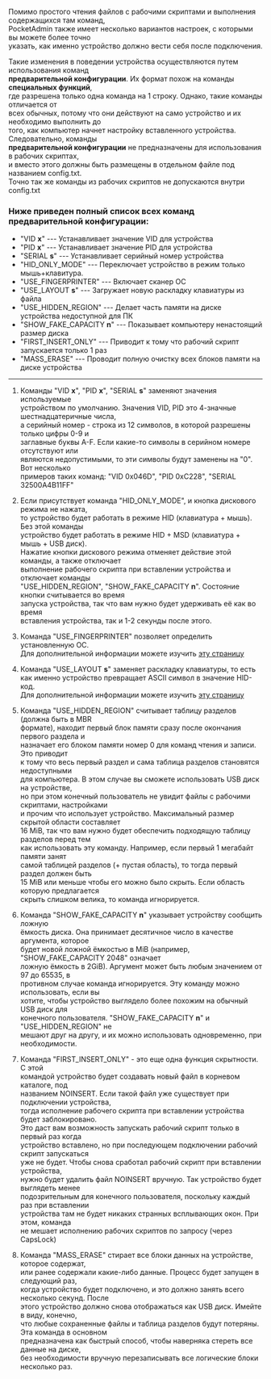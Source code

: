 Помимо простого чтения файлов с рабочими скриптами и выполнения содержащихся там команд,  
PocketAdmin также имеет несколько вариантов настроек, с которыми вы можете более точно  
указать, как именно устройство должно вести себя после подключения.  
  
Такие изменения в поведении устройства осуществляются путем использования команд  
**предварительной конфигурации**. Их формат похож на команды **специальных функций**,  
где разрешена только одна команда на 1 строку. Однако, такие команды отличается от  
всех обычных, потому что они действуют на само устройство и их необходимо выполнить до  
того, как компьютер начнет настройку вставленного устройства. Следовательно, команды  
**предварительной конфигурации** не предназначены для использования в рабочих скриптах,  
и вместо этого должны быть размещены в отдельном файле под названием config.txt.  
Точно так же команды из рабочих скриптов не допускаются внутри config.txt  
  
### Ниже приведен полный список всех команд предварительной конфигурации:  
  
* "VID **x**"  --- Устанавливает значение VID для устройства  
* "PID **x**"  --- Устанавливает значение PID для устройства  
* "SERIAL **s**" --- Устанавливает серийный номер устройства  
* "HID_ONLY_MODE" --- Переключает устройство в режим только мышь+клавитура.  
* "USE_FINGERPRINTER" --- Включает сканер ОС  
* "USE_LAYOUT **s**" --- Загружает новую раскладку клавиатуры из файла  
* "USE_HIDDEN_REGION" --- Делает часть памяти на диске устройства недоступной для ПК  
* "SHOW_FAKE_CAPACITY **n**" --- Показывает компьютеру ненастоящий размер диска  
* "FIRST_INSERT_ONLY" --- Приводит к тому что рабочий скрипт запускается только 1 раз  
* "MASS_ERASE" --- Проводит полную очистку всех блоков памяти на диске устройства  
  
---
  
1. Команды "VID **x**", "PID **x**", "SERIAL **s**" заменяют значения используемые  
устройством по умолчанию. Значения VID, PID это 4-значные шестнадцатеричные числа,  
а серийный номер - строка из 12 символов, в которой разрешены только цифры 0-9 и  
заглавные буквы A-F.  Если какие-то символы в серийном номере отсутствуют или  
являются недопустимыми, то эти символы будут заменены на "0". Вот несколько  
примеров таких команд: "VID 0x046D", "PID 0xC228", "SERIAL 32500A4B11FF"  
  
2. Если присутствует команда "HID\_ONLY\_MODE", и кнопка дискового режима не нажата,  
то устройство будет работать в режиме HID (клавиатура + мышь). Без этой команды  
устройство будет работать в режиме HID + MSD (клавиатура + мышь + USB диск).  
Нажатие кнопки дискового режима отменяет действие этой команды, а также отключает  
выполнение рабочего скрипта при вставлении устройства и отключает команды  
"USE_HIDDEN_REGION", "SHOW_FAKE_CAPACITY **n**". Состояние кнопки считывается во время  
запуска устройства, так что вам нужно будет удерживать её как во время  
вставления устройства, так и 1-2 секунды после этого.  
  
3. Команда "USE_FINGERPRINTER" позволяет определить установленную ОС.  
Для дополнительной информации можете изучить [эту страницу](https://github.com/krakrukra/PocketAdmin/blob/master/extra/wiki/rus/fingerprinter.md)  
  
4. Команда "USE_LAYOUT **s**" заменяет раскладку клавиатуры, то есть  
как именно устройство превращает ASCII символ в значение HID-код.  
Для дополнительной информации можете изучить [эту страницу](https://github.com/krakrukra/PocketAdmin/blob/master/extra/wiki/rus/layouts.md)  
  
5. Команда "USE_HIDDEN_REGION" считывает таблицу разделов (должна быть в MBR  
формате), находит первый блок памяти сразу после окончания первого раздела и  
назначает его блоком памяти номер 0 для команд чтения и записи. Это приводит  
к тому что весь первый раздел и сама таблица разделов становятся недоступными  
для компьютера. В этом случае вы сможете использовать USB диск на устройстве,  
но при этом конечный пользователь не увидит файлы с рабочими скриптами, настройками  
и прочим что использует устройство. Максимальный размер скрытой области составляет  
16 MiB, так что вам нужно будет обеспечить подходящую таблицу разделов перед тем  
как использовать эту команду. Например, если первый 1 мегабайт памяти занят  
самой таблицей разделов (+ пустая область), то тогда первый раздел должен быть  
15 MiB или меньше чтобы его можно было скрыть. Если область которую предлагается  
скрыть слишком велика, то команда игнорируется.  
  
6. Команда "SHOW_FAKE_CAPACITY **n**" указывает устройству сообщить ложную  
ёмкость диска. Она принимает десятичное число в качестве аргумента, которое  
будет новой ложной ёмкостью в MiB (например, "SHOW_FAKE_CAPACITY 2048" означает  
ложную ёмкость в 2GiB). Аргумент может быть любым значением от 97 до 65535, в  
противном случае команда игнорируется. Эту команду можно использовать, если вы  
хотите, чтобы устройство выглядело более похожим на обычный USB диск для  
конечного пользователя. "SHOW_FAKE_CAPACITY **n**" и "USE_HIDDEN_REGION" не  
мешают друг на другу, и их можно использовать одновременно, при необходимости.  
  
7. Команда "FIRST_INSERT_ONLY" - это еще одна функция скрытности. С этой  
командой устройство будет создавать новый файл в корневом каталоге, под  
названием NOINSERT. Если такой файл уже существует при подключении устройства,  
тогда исполнение рабочего скрипта при вставлении устройства будет заблокировано.  
Это даст вам возможность запускать рабочий скрипт только в первый раз когда  
устройство вставлено, но при последующем подключении рабочий скрипт запускаться  
уже не будет. Чтобы снова сработал рабочий скрипт при вставлении устройства,  
нужно будет удалить файл NOINSERT вручную. Так устройство будет выглядеть менее  
подозрительным для конечного пользователя, поскольку каждый раз при вставлении  
устройства там не будет никаких странных всплывающих окон. При этом, команда  
не мешает исполнению рабочих скриптов по запросу (через CapsLock)  
  
8. Команда "MASS_ERASE" стирает все блоки данных на устройстве, которое содержат,  
или ранее содержали какие-либо данные. Процесс будет запущен в следующий раз,  
когда устройство будет подключено, и это должно занять всего несколько секунд. После  
этого устройство должно снова отображаться как USB диск. Имейте в виду, конечно,  
что любые сохраненные файлы и таблица разделов будут потеряны. Эта команда в основном  
предназначена как быстрый способ, чтобы наверняка стереть все данные на диске,  
без необходимости вручную перезаписывать все логические блоки несколько раз.  
  